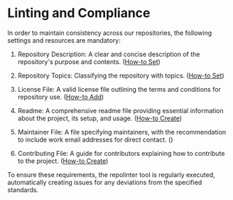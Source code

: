 # Linting and Compliance

In order to maintain consistency across our repositories, the following settings and resources are mandatory:

1. Repository Description: A clear and concise description of the repository's purpose and contents. ([How-to Set](https://github.com/orgs/community/discussions/54372))

2. Repository Topics: Classifying the repository with topics. ([How-to Set](https://docs.github.com/en/repositories/managing-your-repositorys-settings-and-features/customizing-your-repository/classifying-your-repository-with-topics))

3. License File: A valid license file outlining the terms and conditions for repository use. ([How-to Add](https://docs.github.com/en/communities/setting-up-your-project-for-healthy-contributions/adding-a-license-to-a-repository))

4. Readme: A comprehensive readme file providing essential information about the project, its setup, and usage. ([How-to Create](https://docs.github.com/de/repositories/managing-your-repositorys-settings-and-features/customizing-your-repository/about-readmes))

5. Maintainer File: A file specifying maintainers, with the recommendation to include work email addresses for direct contact. ([]())

6. Contributing File: A guide for contributors explaining how to contribute to the project. ([How-to Create](https://docs.github.com/de/communities/setting-up-your-project-for-healthy-contributions/setting-guidelines-for-repository-contributors))

To ensure these requirements, the repolinter tool is regularly executed, automatically creating issues for any deviations from the specified standards.





